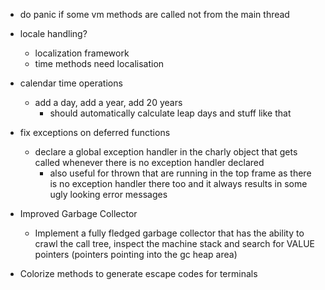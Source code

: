 - do panic if some vm methods are called not from the main thread

- locale handling?
  - localization framework
  - time methods need localisation

- calendar time operations
  - add a day, add a year, add 20 years
    - should automatically calculate leap days and stuff like that

- fix exceptions on deferred functions
  - declare a global exception handler in the charly object that gets
    called whenever there is no exception handler declared
      - also useful for thrown that are running in the top frame
        as there is no exception handler there too and it always results
        in some ugly looking error messages

- Improved Garbage Collector
  - Implement a fully fledged garbage collector that has the ability to crawl
    the call tree, inspect the machine stack and search for VALUE pointers (pointers
    pointing into the gc heap area)
- Colorize methods to generate escape codes for terminals
